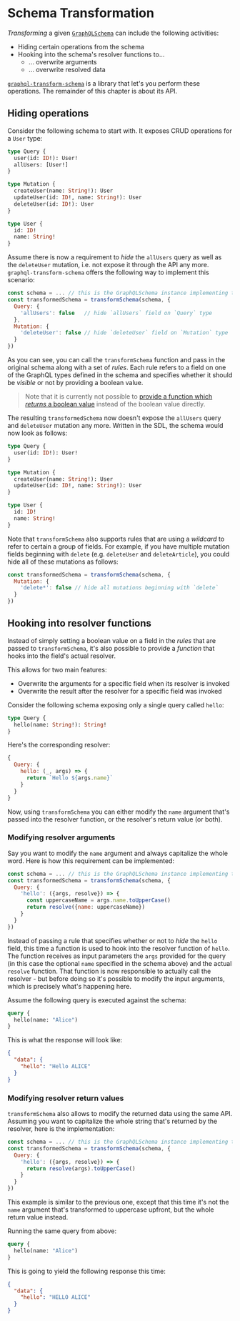 # Schema Transformation

_Transforming_ a given [`GraphQLSchema`](http://graphql.org/graphql-js/type/#graphqlschema) can include the following activities:

- Hiding certain operations from the schema
- Hooking into the schema's resolver functions to...
  - ... overwrite arguments
  - ... overwrite resolved data

[`graphql-transform-schema`](https://github.com/graphcool/graphql-transform-schema) is a library that let's you perform these operations. The remainder of this chapter is about its API.

## Hiding operations

Consider the following schema to start with. It exposes CRUD operations for a `User` type:

```graphql
type Query {
  user(id: ID!): User!
  allUsers: [User!]
}

type Mutation {
  createUser(name: String!): User
  updateUser(id: ID!, name: String!): User
  deleteUser(id: ID!): User
}

type User {
  id: ID!
  name: String!
}
```

Assume there is now a requirement to _hide_ the `allUsers` query as well as the `deleteUser` mutation, i.e. not expose it through the API any more. `graphql-transform-schema` offers the following way to implement this scenario:

```js
const schema = ... // this is the GraphQLSchema instance implementing the SDL from above
const transformedSchema = transformSchema(schema, {
  Query: {
    'allUsers': false   // hide `allUsers` field on `Query` type
  },
  Mutation: {
    'deleteUser': false // hide `deleteUser` field on `Mutation` type
  }
})
```

As you can see, you can call the `transformSchema` function and pass in the original schema along with a set of _rules_. Each rule refers to a field on one of the GraphQL types defined in the schema and specifies whether it should be _visible_ or not by providing a boolean value.

> Note that it is currently not possible to [provide a function which _returns_ a boolean value](https://github.com/graphcool/graphql-transform-schema/issues/9) instead of the boolean value directly.

The resulting `transformedSchema` now doesn't expose the `allUsers` query and `deleteUser` mutation any more. Written in the SDL, the schema would now look as follows:

```graphql
type Query {
  user(id: ID!): User!
}

type Mutation {
  createUser(name: String!): User
  updateUser(id: ID!, name: String!): User
}

type User {
  id: ID!
  name: String!
}
```

Note that `transformSchema` also supports rules that are using a _wildcard_ to refer to certain a group of fields. For example, if you have multiple mutation fields beginning with `delete` (e.g. `deleteUser` and `deleteArticle`), you could hide all of these mutations as follows:

```js
const transformedSchema = transformSchema(schema, {
  Mutation: {
    'delete*': false // hide all mutations beginning with `delete`
  }
})
```

## Hooking into resolver functions

Instead of simply setting a boolean value on a field in the _rules_ that are passed to `transformSchema`, it's also possible to provide a _function_ that hooks into the field's actual resolver.

This allows for two main features:

- Overwrite the arguments for a specific field when its resolver is invoked
- Overwrite the result after the resolver for a specific field was invoked

Consider the following schema exposing only a single query called `hello`:

```graphql
type Query {
  hello(name: String!): String!
}
```

Here's the corresponding resolver:

```js
{
  Query: {
    hello: (_, args) => {
      return `Hello ${args.name}`
    }
  }
}
```

Now, using `transformSchema` you can either modify the `name` argument that's passed into the resolver function, or the resolver's return value (or both).

### Modifying resolver arguments

Say you want to modify the `name` argument and always capitalize the whole word. Here is how this requirement can be implemented:

```js
const schema = ... // this is the GraphQLSchema instance implementing the SDL from above
const transformedSchema = transformSchema(schema, {
  Query: {
    'hello': ({args, resolve}) => {
      const uppercaseName = args.name.toUpperCase()
      return resolve({name: uppercaseName})
    }
  }
})
```

Instead of passing a rule that specifies whether or not to _hide_ the `hello` field, this time a function is used to hook into the resolver function of `hello`. The function receives as input parameters the `args` provided for the query (in this case the optional `name` specified in the schema above) and the actual `resolve` function. That function is now responsible to actually call the resolver - but before doing so it's possible to modify the input arguments, which is precisely what's happening here.

Assume the following query is executed against the schema:

```graphql
query {
  hello(name: "Alice")
}
```

This is what the response will look like:

```json
{
  "data": {
    "hello": "Hello ALICE"
  }
}
```

### Modifying resolver return values

`transformSchema` also allows to modify the returned data using the same API. Assuming you want to capitalize the whole string that's returned by the resolver, here is the implementation:

```js
const schema = ... // this is the GraphQLSchema instance implementing the SDL from above
const transformedSchema = transformSchema(schema, {
  Query: {
    'hello': ({args, resolve}) => {
      return resolve(args).toUpperCase()
    }
  }
})
```

This example is similar to the previous one, except that this time it's not the `name` argument that's transformed to uppercase upfront, but the whole return value instead.

Running the same query from above:

```graphql
query {
  hello(name: "Alice")
}
```

This is going to yield the following response this time:

```json
{
  "data": {
    "hello": "HELLO ALICE"
  }
}
```